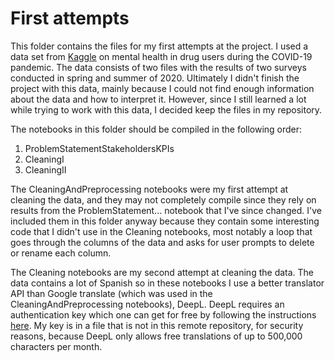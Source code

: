 # First attempts

This folder contains the files for my first attempts at the project.  I used a data set from [Kaggle](https://www.kaggle.com/datasets/thedevastator/mental-health-in-drug-users-during-covid-19) on mental health in drug users during the COVID-19 pandemic.  The data consists of two files with the results of two surveys conducted in spring and summer of 2020.  Ultimately I didn't finish the project with this data, mainly because I could not find enough information about the data and how to interpret it.  However, since I still learned a lot while trying to work with this data, I decided keep the files in my repository.

The notebooks in this folder should be compiled in the following order:
1. ProblemStatementStakeholdersKPIs
2. CleaningI
3. CleaningII

The CleaningAndPreprocessing notebooks were my first attempt at cleaning the data, and they may not completely compile since they rely on results from the ProblemStatement... notebook that I've since changed.  I've included them in this folder anyway because they contain some interesting code that I didn't use in the Cleaning notebooks, most notably a loop that goes through the columns of the data and asks for user prompts to delete or rename each column.

The Cleaning notebooks are my second attempt at cleaning the data.  The data contains a lot of Spanish so in these notebooks I use a better translator API than Google translate (which was used in the CleaningAndPreprocessing notebooks), DeepL.  DeepL requires an authentication key which one can get for free by following the instructions [here](https://github.com/DeepLcom/deepl-python).  My key is in a file that is not in this remote repository, for security reasons, because DeepL only allows free translations of up to 500,000 characters per month.
